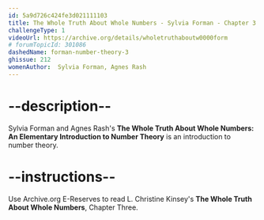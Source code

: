 ```yaml
---
id: 5a9d726c424fe3d021111103
title: The Whole Truth About Whole Numbers - Sylvia Forman - Chapter 3
challengeType: 1
videoUrl: https://archive.org/details/wholetruthaboutw0000form
# forumTopicId: 301086
dashedName: forman-number-theory-3
ghissue: 212
womenAuthor:  Sylvia Forman, Agnes Rash
---
```


# --description--

 Sylvia Forman and Agnes Rash's __The Whole Truth About Whole Numbers: An Elementary Introduction to Number Theory__ is an introduction to number theory.

# --instructions--

Use Archive.org E-Reserves to read L. Christine Kinsey's __The Whole Truth About Whole Numbers__, Chapter Three. 